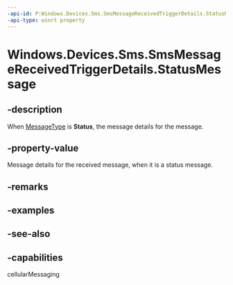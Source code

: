 ```yaml
---
-api-id: P:Windows.Devices.Sms.SmsMessageReceivedTriggerDetails.StatusMessage
-api-type: winrt property
---
```


<!-- Property syntax
public Windows.Devices.Sms.SmsStatusMessage StatusMessage { get; }
-->

# Windows.Devices.Sms.SmsMessageReceivedTriggerDetails.StatusMessage

## -description
When [MessageType](smsmessagereceivedtriggerdetails_messagetype.md) is **Status**, the message details for the message.

## -property-value
Message details for the received message, when it is a status message.

## -remarks

## -examples

## -see-also


## -capabilities
cellularMessaging